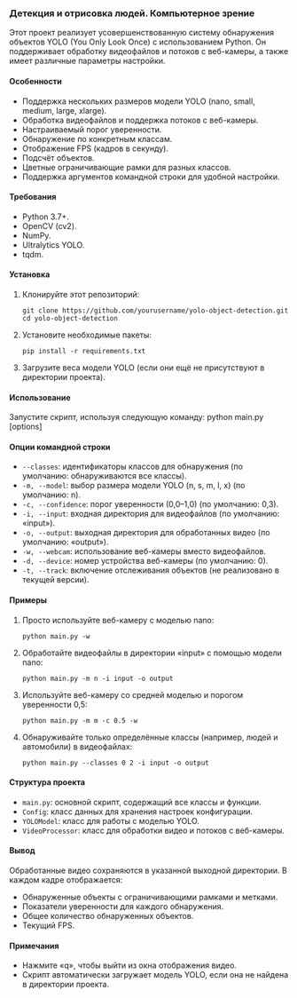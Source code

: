### Детекция и отрисовка людей. Компьютерное зрение
Этот проект реализует усовершенствованную систему обнаружения объектов YOLO (You Only Look Once) с использованием Python. Он поддерживает обработку видеофайлов и потоков с веб-камеры, а также имеет различные параметры настройки.
#### Особенности
* Поддержка нескольких размеров модели YOLO (nano, small, medium, large, xlarge).
* Обработка видеофайлов и поддержка потоков с веб-камеры.
* Настраиваемый порог уверенности.
* Обнаружение по конкретным классам.
* Отображение FPS (кадров в секунду).
* Подсчёт объектов.
* Цветные ограничивающие рамки для разных классов.
* Поддержка аргументов командной строки для удобной настройки.

#### Требования
* Python 3.7+.
* OpenCV (cv2).
* NumPy.
* Ultralytics YOLO.
* tqdm.

#### Установка
1. Клонируйте этот репозиторий:
   ```
   git clone https://github.com/yourusername/yolo-object-detection.git
   cd yolo-object-detection
   ```
2. Установите необходимые пакеты:
   ```
   pip install -r requirements.txt
   ```
3. Загрузите веса модели YOLO (если они ещё не присутствуют в директории проекта).

#### Использование
Запустите скрипт, используя следующую команду:
python main.py [options]

#### Опции командной строки
* `--classes`: идентификаторы классов для обнаружения (по умолчанию: обнаруживаются все классы).
* `-m, --model`: выбор размера модели YOLO (n, s, m, l, x) (по умолчанию: n).
* `-c, --confidence`: порог уверенности (0,0–1,0) (по умолчанию: 0,3).
* `-i, --input`: входная директория для видеофайлов (по умолчанию: «input»).
* `-o, --output`: выходная директория для обработанных видео (по умолчанию: «output»).
* `-w, --webcam`: использование веб-камеры вместо видеофайлов.
* `-d, --device`: номер устройства веб-камеры (по умолчанию: 0).
* `-t, --track`: включение отслеживания объектов (не реализовано в текущей версии).

#### Примеры
1. Просто используйте веб-камеру с моделью nano:
   ```
   python main.py -w
   ```
2. Обработайте видеофайлы в директории «input» с помощью модели nano:
   ```
   python main.py -m n -i input -o output
   ```
3. Используйте веб-камеру со средней моделью и порогом уверенности 0,5:
   ```
   python main.py -m m -c 0.5 -w
   ```
4. Обнаруживайте только определённые классы (например, людей и автомобили) в видеофайлах:
   ```
   python main.py --classes 0 2 -i input -o output
   ```

#### Структура проекта
* `main.py`: основной скрипт, содержащий все классы и функции.
* `Config`: класс данных для хранения настроек конфигурации.
* `YOLOModel`: класс для работы с моделью YOLO.
* `VideoProcessor`: класс для обработки видео и потоков с веб-камеры.

#### Вывод
Обработанные видео сохраняются в указанной выходной директории. В каждом кадре отображается:
* Обнаруженные объекты с ограничивающими рамками и метками.
* Показатели уверенности для каждого обнаружения.
* Общее количество обнаруженных объектов.
* Текущий FPS.

#### Примечания
* Нажмите «q», чтобы выйти из окна отображения видео.
* Скрипт автоматически загружает модель YOLO, если она не найдена в директории проекта.
